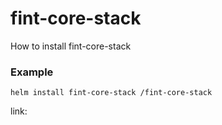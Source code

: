 # fint-core-stack

How to install fint-core-stack

### Example
`helm install fint-core-stack /fint-core-stack`

link: 